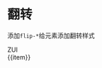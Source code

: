 # 翻转

添加`flip-*`给元素添加翻转样式

 <Example class="flex flex-wrap gap-3 h-full">
  <div v-for = "item in flipJson" class="h-28 w-16 mt-4">
    <div :class="item.includes('原始') ? '' : item" class="bg-primary text-white flex -justify-center -items-center -w-12 -h-12">
      <span>ZUI</span>
    </div>
    <div class="text-center mt-4">{{item}}</div>
  </div>
 </Example>

<script setup>
  const flipJson = [
    '原始',
    'flip-x',
    'flip-y',
  ]
</script>

